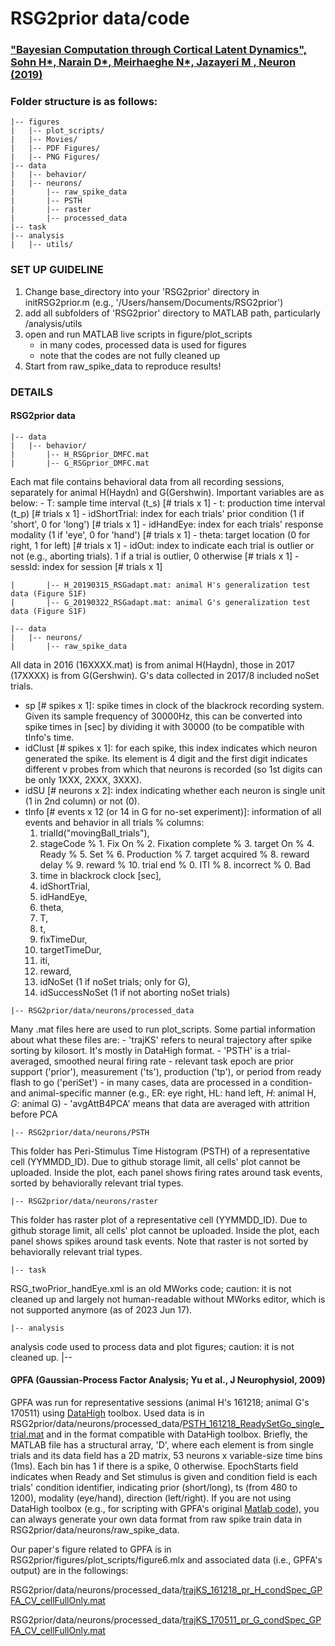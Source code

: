 # RSG2prior data/code

### ["Bayesian Computation through Cortical Latent Dynamics", Sohn H*, Narain D*, Meirhaeghe N*, Jazayeri M , Neuron (2019)](https://www.sciencedirect.com/science/article/pii/S0896627319305628)

### Folder structure is as follows:
```
|-- figures
|   |-- plot_scripts/
|   |-- Movies/
|   |-- PDF Figures/
|   |-- PNG Figures/
|-- data
|   |-- behavior/
|   |-- neurons/
|       |-- raw_spike_data
|       |-- PSTH
|       |-- raster
|       |-- processed_data
|-- task
|-- analysis
|   |-- utils/
```
### SET UP GUIDELINE 

1. Change base_directory into your 'RSG2prior' directory in initRSG2prior.m
    (e.g., '/Users/hansem/Documents/RSG2prior')
2. add all subfolders of 'RSG2prior' directory to MATLAB path, particularly /analysis/utils
3. open and run MATLAB live scripts in figure/plot_scripts 
    - in many codes, processed data is used for figures
    - note that the codes are not fully cleaned up
4. Start from raw_spike_data to reproduce results!


### DETAILS


#### RSG2prior data
```
|-- data
|   |-- behavior/
|       |-- H_RSGprior_DMFC.mat
|       |-- G_RSGprior_DMFC.mat
```
 Each mat file contains behavioral data from all recording sessions, separately for animal H(Haydn) and G(Gershwin). Important variables are as below:
	- T: sample time interval (t_s) [# trials x 1]
	- t: production time interval (t_p) [# trials x 1]
	- idShortTrial: index for each trials' prior condition (1 if 'short', 0 for 'long') [# trials x 1]
	- idHandEye: index for each trials' response modality (1 if 'eye', 0 for 'hand') [# trials x 1]
	- theta: target location (0 for right, 1 for left) [# trials x 1]
	- idOut: index to indicate each trial is outlier or not (e.g., aborting trials). 1 if a trial is outlier, 0 otherwise [# trials x 1] 
	- sessId: index for session [# trials x 1]
```
|       |-- H_20190315_RSGadapt.mat: animal H's generalization test data (Figure S1F)
|       |-- G_20190322_RSGadapt.mat: animal G's generalization test data (Figure S1F)
```
```
|-- data
|   |-- neurons/
|       |-- raw_spike_data
```
 All data in 2016 (16XXXX.mat) is from animal H(Haydn), those in 2017 (17XXXX) is from G(Gershwin). G's data collected in 2017/8 included noSet trials.

 - sp [# spikes x 1]: spike times in clock of the blackrock recording system. Given its sample frequency of 30000Hz, this can be converted into spike times in [sec] by dividing it with 30000 (to be compatible with tInfo's time.
 - idClust [# spikes x 1]: for each spike, this index indicates which neuron generated the spike. Its element is 4 digit and the first digit indicates different v probes from which that neurons is recorded (so 1st digits can be only 1XXX, 2XXX, 3XXX).
 - idSU [# neurons x 2]: index indicating whether each neuron is single unit (1 in 2nd column) or not (0).
 - tInfo [# events x 12 (or 14 in G for no-set experiment)]: information of all events and behavior in all trials
	% columns: 
	1) trialId("movingBall_trials"), 
	2) stageCode 
		% 1. Fix On
		% 2. Fixation complete
		% 3. target On
		% 4. Ready
		% 5. Set
		% 6. Production 
		% 7. target acquired 
		% 8. reward delay
		% 9. reward
		% 10. trial end
		% 0. ITI
		% 8. incorrect
		% 0. Bad
	3) time in blackrock clock [sec], 
	4) idShortTrial, 
	5) idHandEye, 
	6) theta, 
	7) T, 
	8) t, 
	9) fixTimeDur, 
	10) targetTimeDur, 
	11) iti, 
	12) reward, 
	13) idNoSet (1 if noSet trials; only for G), 
	14) idSuccessNoSet (1 if not aborting noSet trials)
```
|-- RSG2prior/data/neurons/processed_data
```
Many .mat files here are used to run plot_scripts. Some partial information about what these files are:
    - 'trajKS' refers to neural trajectory after spike sorting by kilosort. It's mostly in DataHigh format.
    - 'PSTH' is a trial-averaged, smoothed neural firing rate
    - relevant task epoch are prior support ('prior'), measurement ('ts'), production ('tp'), or period from ready flash to go ('periSet')
    - in many cases, data are processed in a condition- and animal-specific manner (e.g., ER: eye right, HL: hand left, _H_: animal H, _G_: animal G)
    - 'avgAttB4PCA' means that data are averaged with attrition before PCA
```
|-- RSG2prior/data/neurons/PSTH
```
 This folder has Peri-Stimulus Time Histogram (PSTH) of a representative cell (YYMMDD_ID). Due to github storage limit, all cells' plot cannot be uploaded. Inside the plot, each panel shows firing rates around task events, sorted by behaviorally relevant trial types.
```
|-- RSG2prior/data/neurons/raster
```
 This folder has raster plot of a representative cell (YYMMDD_ID). Due to github storage limit, all cells' plot cannot be uploaded. Inside the plot, each panel shows spikes around task events. Note that raster is not sorted by behaviorally relevant trial types.
```
|-- task
```
RSG_twoPrior_handEye.xml is an old MWorks code; caution: it is not cleaned up and largely not human-readable without MWorks editor, which is not supported anymore (as of 2023 Jun 17).
```
|-- analysis
```
analysis code used to process data and plot figures; caution: it is not cleaned up.
|--
#### GPFA (Gaussian-Process Factor Analysis; Yu et al., J Neurophysiol, 2009)

GPFA was run for representative sessions (animal H's 161218; animal G's 170511) using [DataHigh](https://github.com/BenjoCowley/DataHigh) toolbox. Used data is in RSG2prior/data/neurons/processed_data/[PSTH_161218_ReadySetGo_single_trial.mat](https://github.com/hansem/RSG2prior/blob/main/data/neurons/processed_data/PSTH_161218_ReadySetGo_single_trial.mat) and in the format compatible with DataHigh toolbox. Briefly, the MATLAB file has a structural array, 'D', where each element is from single trials and its data field has a 2D matrix, 53 neurons x variable-size time bins (1ms). Each bin has 1 if there is a spike, 0 otherwise. EpochStarts field indicates when Ready and Set stimulus is given and condition field is each trials' condition identifier, indicating prior (short/long), ts (from 480 to 1200), modality (eye/hand), direction (left/right). If you are not using DataHigh toolbox (e.g., for scripting with GPFA's original [Matlab code](https://users.ece.cmu.edu/~byronyu/software/gpfa0203.tgz)), you can always generate your own data format from raw spike train data in RSG2prior/data/neurons/raw_spike_data.

Our paper's figure related to GPFA is in RSG2prior/figures/plot_scripts/figure6.mlx and associated data (i.e., GPFA's output) are in the followings:

RSG2prior/data/neurons/processed_data/[trajKS_161218_pr_H_condSpec_GPFA_CV_cellFullOnly.mat](https://github.com/hansem/RSG2prior/blob/main/data/neurons/processed_data/trajKS_161218_pr_H_condSpec_GPFA_CV_cellFullOnly.mat)

RSG2prior/data/neurons/processed_data/[trajKS_170511_pr_G_condSpec_GPFA_CV_cellFullOnly.mat](https://github.com/hansem/RSG2prior/blob/main/data/neurons/processed_data/trajKS_170511_pr_G_condSpec_GPFA_CV_cellFullOnly.mat)




